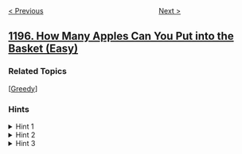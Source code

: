 <!--|This file generated by command(leetcode description); DO NOT EDIT.    |-->
<!--+----------------------------------------------------------------------+-->
<!--|@author    openset <openset.wang@gmail.com>                           |-->
<!--|@link      https://github.com/openset                                 |-->
<!--|@home      https://github.com/openset/leetcode                        |-->
<!--+----------------------------------------------------------------------+-->

[< Previous](https://github.com/openset/leetcode/tree/master/problems/fizz-buzz-multithreaded "Fizz Buzz Multithreaded")
　　　　　　　　　　　　　　　　
[Next >](https://github.com/openset/leetcode/tree/master/problems/minimum-knight-moves "Minimum Knight Moves")

## [1196. How Many Apples Can You Put into the Basket (Easy)](https://leetcode.com/problems/how-many-apples-can-you-put-into-the-basket "")



### Related Topics
  [[Greedy](https://github.com/openset/leetcode/tree/master/tag/greedy/README.md)]

### Hints
<details>
<summary>Hint 1</summary>
What if you think in a greedy approach?
</details>

<details>
<summary>Hint 2</summary>
The best apple to take in one step is the one with the smallest weight.
</details>

<details>
<summary>Hint 3</summary>
Sort the array and take apples with smaller weight first.
</details>
